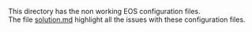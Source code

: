 This directory has the non working EOS configuration files.  
The file [solution.md](Troubleshooting_lab/solution.md) highlight all the issues with these configuration files.   
